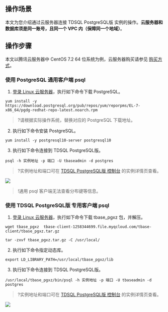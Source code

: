 ## 操作场景
本文为您介绍通过云服务器连接 TDSQL PostgreSQL版 实例的操作。**云服务器和数据库须是同一账号，且同一个 VPC 内（保障同一个地域）**。

## 操作步骤

本文以腾讯云服务器中 CentOS 7.2 64 位系统为例，云服务器购买请参见 [ 购买方式](https://cloud.tencent.com/document/product/213/506)。

### 使用 PostgreSQL 通用客户端 psql
1. [登录 Linux 云服务器](https://cloud.tencent.com/document/product/213/5436)，执行如下命令下载 PostgreSQL。
```
yum install -y https://download.postgresql.org/pub/repos/yum/reporpms/EL-7-x86_64/pgdg-redhat-repo-latest.noarch.rpm
```
>?请根据实际操作系统，替换对应的 PostgreSQL 下载地址。
2. 执行如下命令安装 PostgreSQL。
```
yum install -y postgresql10-server postgresql10
```
3. 执行如下命令连接到 TDSQL PostgreSQL版。
```
psql -h 实例地址 -p 端口 -U tbaseadmin -d postgres
```
>?实例地址和端口可在 [TDSQL PostgreSQL版 控制台](https://console.cloud.tencent.com/tdsqld/tdpg) 的实例详情页查看。
>
![](https://main.qcloudimg.com/raw/2b6d774b0a95d0b9729ecc2d391afba3.png)

>!通用 psql 客户端无法查看分布键等信息。

### 使用 TDSQL PostgreSQL版 专用客户端 psql
1. [登录 Linux 云服务器](https://cloud.tencent.com/document/product/213/5436)，执行如下命令下载 tbase_pgxz 包，并解压。
```
wget tbase_pgxz  tbase-client-1258344699.file.myqcloud.com/tbase-client/tbase_pgxz.tar.gz

tar -zxvf tbase_pgxz.tar.gz -C /usr/local/
```
2. 执行如下命令指定动态库。
```
export LD_LIBRARY_PATH=/usr/local/tbase_pgxz/lib
```
3. 执行如下命令连接到 TDSQL PostgreSQL版。
```
/usr/local/tbase_pgxz/bin/psql -h 实例地址 -p 端口 -U tbaseadmin -d postgres
```
>?实例地址和端口可在 [TDSQL PostgreSQL版 控制台](https://console.cloud.tencent.com/tdsqld/tdpg) 的实例详情页查看。
>
![](https://main.qcloudimg.com/raw/2b6617e57b2f8dc8a2f882cd1cd59b05.png)

